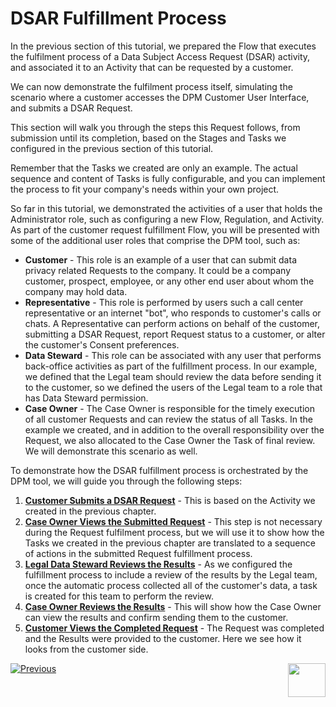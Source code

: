 # DSAR Fulfillment Process

In the previous section of this tutorial, we prepared the Flow that executes the fulfilment process of a Data Subject Access Request (DSAR) activity, and associated it to an Activity that can be requested by a customer.  

We can now demonstrate the fulfilment process itself, simulating the scenario where a customer accesses the DPM Customer User Interface, and submits a DSAR Request. 

This section will walk you through the steps this Request follows, from submission until its completion, based on the Stages and Tasks we configured in the previous section of this tutorial.

Remember that the Tasks we created are only an example. The actual sequence and content of Tasks is fully configurable, and you can implement the process to fit your company's needs within your own project.

So far in this tutorial, we demonstrated the activities of a user that holds the Administrator role, such as configuring a new Flow, Regulation, and Activity. As part of the customer request fulfillment Flow, you will be presented with some of the additional user roles that comprise the DPM tool, such as:

- **Customer** - This role is an example of a user that can submit data privacy related Requests to the company. It could be a company customer, prospect, employee, or any other end user about whom the company may hold data. 
- **Representative** -  This role is performed by users such a call center representative or an internet "bot", who responds to customer's calls or chats. A Representative can perform actions on behalf of the customer, submitting a DSAR Request, report Request status to a customer, or alter the customer's Consent preferences.
- **Data Steward** - This role can be associated with any user that performs back-office activities as part of the fulfillment process. In our example, we defined that the Legal team should review the data before sending it to the customer, so we defined the users of the Legal team to a role that has Data Steward permission.
- **Case Owner** - The Case Owner is responsible for the timely execution of all customer Requests and can review the status of all Tasks. In the example we created, and in addition to the overall responsibility over the Request, we also allocated to the Case Owner the Task of final review. We will demonstrate this scenario as well.

To demonstrate how the DSAR fulfillment process is orchestrated by the DPM tool, we will guide you through the following steps:

1. [**Customer Submits a DSAR Request**](02_01_DSAR_Fulfillment_Customer_Request.md) - This is based on the Activity we created in the previous chapter.
2. **[Case Owner Views the Submitted Request](02_02_DSAR_Fulfillment_Case_Owner_View.md)**  - This step is not necessary during the Request fulfilment process, but we will use it to show how the Tasks we created in the previous chapter are translated to a sequence of actions in the submitted Request fulfillment process.
3. **[Legal Data Steward Reviews the Results](02_03_DSAR_Fulfillment_Steward_View.md)** - As we configured the fulfillment process to include a review of the results by the Legal team, once the automatic process collected all of the customer's data, a task is created for this team to perform the review.
4. [**Case Owner Reviews the Results**](02_04_DSAR_Fulfillment_Case_Owner_Perform_Task.md) - This will show how the Case Owner can view the results and confirm sending them to the customer. 
5. **[Customer Views the Completed Request](02_05_DSAR_Fulfillment_Customer_View_Completed_Request.md)** - The Request was completed and the Results were provided to the customer. Here we see how it looks from the customer side. 



[![Previous](/articles/images/Previous.png)](../README.md)[<img align="right" width="60" height="54" src="/articles/images/Next.png">](02_01_DSAR_Fulfillment_Customer_Request.md)
